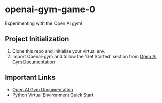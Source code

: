 # openai-gym-game-0
Experimenting with the Open AI gym!

## Project Initialization
1. Clone this repo and initialize your virtual env.
2. Import Openai-gym and follow the 'Get Started' section from [Open AI Gym Documentation](https://gym.openai.com/docs)

## Important Links
* [Open AI Gym Documentation](https://gym.openai.com/docs)
* [Python Virtual Environment Quick Start](http://docs.python-guide.org/en/latest/dev/virtualenvs/)
